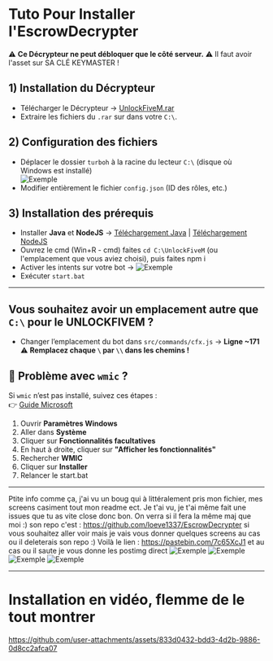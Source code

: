 # Tuto Pour Installer l'EscrowDecrypter
⚠️ **Ce Décrypteur ne peut débloquer que le côté serveur.**
⚠️ Il faut avoir l'asset sur SA CLÉ KEYMASTER !


## 1) Installation du Décrypteur
- Télécharger le Décrypteur → [UnlockFiveM.rar](https://github.com/nyxaroo/UnlockFiveM/releases/latest/download/UnlockFiveM.rar)
- Extraire les fichiers du `.rar` sur dans votre `C:\`.

## 2) Configuration des fichiers
- Déplacer le dossier `turboh` à la racine du lecteur `C:\` (disque où Windows est installé)  
   ![Exemple](https://i.postimg.cc/L43L5yq3/image.png)
- Modifier entièrement le fichier `config.json` (ID des rôles, etc.)

## 3) Installation des prérequis
- Installer **Java** et **NodeJS** → [Téléchargement Java](https://www.java.com/fr/download/) | [Téléchargement NodeJS](https://nodejs.org/fr)
- Ouvrez le cmd (Win+R - cmd) faites `cd C:\UnlockFiveM` (ou l'emplacement que vous aviez choisi), puis faites npm i
- Activer les intents sur votre bot → ![Exemple](https://i.postimg.cc/Mp30QYTn/image.png)
- Exécuter `start.bat`

---

## Vous souhaitez avoir un emplacement autre que `C:\` pour le UNLOCKFIVEM ?
- Changer l’emplacement du bot dans `src/commands/cfx.js` → **Ligne ~171**  
  ⚠️ **Remplacez chaque `\` par `\\` dans les chemins !**

## 🚨 Problème avec `wmic` ?
Si `wmic` n’est pas installé, suivez ces étapes :  
👉 [Guide Microsoft](https://techcommunity.microsoft.com/blog/windows-itpro-blog/how-to-install-wmic-feature-on-demand-on-windows-11/4189530)

1) Ouvrir **Paramètres Windows**
2) Aller dans **Système**
3) Cliquer sur **Fonctionnalités facultatives**
4) En haut à droite, cliquer sur **"Afficher les fonctionnalités"**
5) Rechercher **WMIC**
6) Cliquer sur **Installer**
7) Relancer le start.bat

---
Ptite info comme ça, j'ai vu un boug qui à littéralement pris mon fichier, mes screens casiment tout mon readme ect.
Je t'ai vu, je t'ai même fait une issues que tu as vite close donc bon. 
On verra si il fera la même maj que moi :)
son repo c'est : https://github.com/loeve1337/EscrowDecrypter si vous souhaitez aller voir mais je vais vous donner quelques screens au cas ou il deleterais son repo :)
Voilà le lien : https://pastebin.com/7c65XcJ1 et au cas ou il saute je vous donne les postimg direct
![Exemple](https://i.postimg.cc/cH2hZ8nQ/Capture.png)
![Exemple](https://i.postimg.cc/ZqJDD38n/2.png)
![Exemple](https://i.postimg.cc/CxGQNJf9/3.png)
![Exemple](https://i.postimg.cc/9f1N3Mbp/4.png)

--- 
# Installation en vidéo, flemme de le tout montrer

https://github.com/user-attachments/assets/833d0432-bdd3-4d2b-9886-0d8cc2afca07


